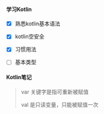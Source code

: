 #### 学习Kotlin

- [x] 熟悉kotlin基本语法

- [x] kotlin空安全
- [x] 习惯用法
- [ ] 基本类型



#### Kotlin笔记

> var 关键字是指可重新被赋值
>
> val 是只读变量，只能被赋值一次

